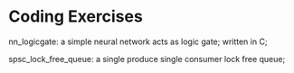 # Coding Exercises

nn_logicgate: a simple neural network acts as logic gate; written in C;

spsc_lock_free_queue: a single produce single consumer lock free queue;
